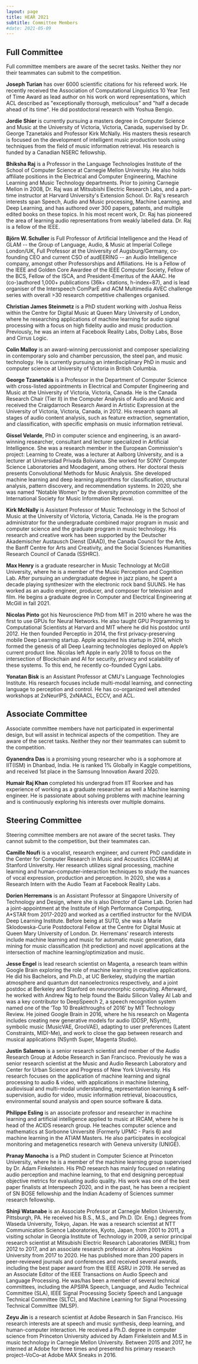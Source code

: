 ```yaml
---
layout: page
title: HEAR 2021
subtitle: Committee Members
#date: 2021-05-09
---
```


## Full Committee

Full committee members are aware of the secret tasks. Neither they
nor their teammates can submit to the competition.

**Joseph Turian** has over 6000 scientific citations for his refereed
work. He recently received the Association of Computational Linguistics
10 Year Test of Time Award as lead author on his work on word
representations, which ACL described as "exceptionally thorough,
meticulous" and "half a decade ahead of its time". He did
postdoctoral research with Yoshua Bengio.

**Jordie Shier** is currently pursuing a masters degree in Computer
Science and Music at the University of Victoria, Victoria, Canada,
supervised by Dr. George Tzanetakis and Professor Kirk McNally. His
masters thesis research is focused on the development of intelligent
music production tools using techniques from the field of music
information retrieval. His research is funded by a Canadian NSERC
fellowship.

**Bhiksha Raj** is a Professor in the Language Technologies Institute
of the School of Computer Science at Carnegie Mellon University.
He also holds affiliate positions in the Electrical and Computer
Engineering, Machine Learning and Music Technology departments.
Prior to joining Carnegie Mellon in 2008, Dr. Raj was at Mitsubishi
Electric Research Labs, and a part-time instructor at Harvard
University's Extension School. Dr. Raj's research interests span
Speech, Audio and Music processing, Machine Learning, and Deep
Learning, and has authored over 300 papers, patents, and multiple
edited books on these topics. In his most recent work, Dr. Raj has
pioneered the area of learning audio representations from weakly
labelled data. Dr. Raj is a fellow of the IEEE.

**Björn W. Schuller** is Full Professor of Artificial Intelligence
and the Head of GLAM -- the Group of Language, Audio, & Music at
Imperial College London/UK, Full Professor at the University of
Augsburg/Germany, co-founding CEO and current CSO of audEERING --
an Audio Intelligence company, amongst other Professorships and
Affiliations. He is a Fellow of the IEEE and Golden Core Awardee
of the IEEE Computer Society, Fellow of the BCS, Fellow of the ISCA,
and President-Emeritus of the AAAC. He (co-)authored 1,000+
publications (36k+ citations, h-index=87), and is lead organiser
of the Interspeech ComParE and ACM Multimedia AVEC challenge series
with overall >30 research competitive challenges organised.

**Christian James Steinmetz** is a PhD student working with Joshua
Reiss within the Centre for Digital Music at Queen Mary University
of London, where he researching applications of machine learning
for audio signal processing with a focus on high fidelity audio and
music production. Previously, he was an intern at  Facebook Reality
Labs, Dolby Labs, Bose and Cirrus Logic.

**Colin Malloy** is an award-winning percussionist and composer
specializing in contemporary solo and chamber percussion, the steel
pan, and music technology. He is currently pursuing an interdisciplinary
PhD in music and computer science at University of Victoria in
British Columbia.

**George Tzanetakis** is a Professor in the Department of Computer
Science with cross-listed appointments in Electrical and Computer
Engineering and Music at the University of Victoria, Victoria,
Canada. He is the Canada Research Chair (Tier II) in the Computer
Analysis of Audio and Music and received the Craigdarroch Research
Award in Artistic Expression at the University of Victoria, Victoria,
Canada, in 2012. His research spans all stages of audio content
analysis, such as feature extraction, segmentation, and classification,
with specific emphasis on music information retrieval.

**Gissel Velarde**, PhD in computer science and engineering, is an
award-winning researcher, consultant and lecturer specialized in
Artificial Intelligence. She was a research member in the European
Commission's project: Learning to Create, was a lecturer at Aalborg
University, and is a lecturer at Universidad Privada Boliviana. She
worked for SONY Computer Science Laboratories and Moodagent, among
others. Her doctoral thesis presents Convolutional Methods for Music
Analysis. She developed machine learning and deep learning algorithms
for classification, structural analysis, pattern discovery, and
recommendation systems. In 2020, she was named "Notable Women"
by the diversity promotion committee of the International Society
for Music Information Retrieval.

**Kirk McNally** is Assistant Professor of Music Technology in the
School of Music at the University of Victoria, Victoria, Canada.
He is the program administrator for the undergraduate combined major
program in music and computer science and the graduate program in
music technology. His research and creative work has been supported
by the Deutscher Akademischer Austausch Dienst (DAAD), the Canada
Council for the Arts, the Banff Centre for Arts and Creativity, and
the Social Sciences Humanities Research Council of Canada (SSHRC).

**Max Henry**  is a graduate researcher in Music Technology at
McGill University, where he is a member of the Music Perception and
Cognition Lab. After pursuing an undergraduate degree in jazz piano,
he spent a decade playing synthesizer with the electronic rock band
SUUNS. He has worked as an audio engineer, producer, and composer
for television and film. He begins a graduate degree in Computer
and Electrical Engineering at McGill in fall 2021.

**Nicolas Pinto**  got his Neuroscience PhD from MIT in 2010 where
he was the first to use GPUs for Neural Networks. He also taught
GPU Programming to Computational Scientists at Harvard and MIT where
he did his postdoc until 2012. He then founded Perceptio in 2014,
the first privacy-preserving mobile Deep Learning startup. Apple
acquired his startup in 2014, which formed the genesis of all Deep
Learning technologies deployed on Apple’s current product line.
Nicolas left Apple in early 2018 to focus on the intersection of
Blockchain and AI for security, privacy and scalability of these
systems. To this end, he recently co-founded Cygni Labs.

**Yonatan Bisk**  is an Assistant Professor at CMU's Language
Technologies Institute. His research focuses include multi-modal
learning, and connecting language to perception and control. He has
co-organized well attended workshops at 2xNeurIPS, 2xNAACL, ECCV,
and ACL.

## Associate Committee

Associate committee members have not participated in experimental
design, but will assist in technical aspects of the competition.
They are aware of the secret tasks. Neither they nor their teammates
can submit to the competition.

**Gyanendra Das**  is a promising young researcher who is a sophomore
at IIT(ISM) in Dhanbad, India.  He is ranked 1% Globally in Kaggle
competitions, and received 1st place in the Samsung Innovation Award
2020.

**Humair Raj Khan** completed his undergrad from IIT Roorkee and
has experience of working as a graduate researcher as well a Machine
learning engineer. He is passionate about solving problems with
machine learning and is continuously exploring his interests over
multiple domains.

## Steering Committee

Steering committee members are not aware of the secret tasks. They
cannot submit to the competition, but their teammates can.

**Camille Noufi** is a vocalist, research engineer, and current PhD
candidate in the Center for Computer Research in Music and Acoustics
(CCRMA) at Stanford University. Her research utilizes signal
processing, machine learning and human-computer-interaction techniques
to study the nuances of vocal expression, production and perception.
In 2020, she was a Research Intern with the Audio Team at Facebook
Reality Labs.

**Dorien Herremans** is an Assistant Professor at Singapore University
of Technology and Design, where she is also Director of Game Lab.
Dorien had a joint-appointment at the Institute of High Performance
Computing, A*STAR from 2017-2020 and worked as a certified instructor
for the NVIDIA Deep Learning Institute. Before being at SUTD, she
was a Marie Sklodowska-Curie Postdoctoral Fellow at the Centre for
Digital Music at Queen Mary University of London. Dr. Herremans'
research interests include machine learning and music for automatic
music generation, data mining for music classification (hit prediction)
and novel applications at the intersection of machine learning/optimization
and music.

**Jesse Engel** is lead research scientist on Magenta, a research
team within Google Brain exploring the role of machine learning in
creative applications. He did his Bachelors, and Ph.D., at UC
Berkeley, studying the martian atmosphere and quantum dot nanoelectronics
respectively, and a joint postdoc at Berkeley and Stanford on
neuromorphic computing. Afterward, he worked with Andrew Ng to help
found the Baidu Silicon Valley AI Lab and was a key contributor to
DeepSpeech 2, a speech recognition system named one of the ‘Top 10
Breakthroughs of 2016’ by MIT Technology Review. He joined Google
Brain in 2016, where he his research on Magenta includes creating
new generative models for audio (DDSP, NSynth), symbolic music
(MusicVAE, GrooVAE), adapting to user preferences (Latent Constraints,
MIDI-Me), and work to close the gap between research and musical
applications (NSynth Super, Magenta Studio).

**Justin Salamon** is a senior research scientist and member of the
Audio Research Group at Adobe Research in San Francisco. Previously
he was a senior research scientist at the Music and Audio Research
Laboratory and Center for Urban Science and Progress of New York
University.  His research focuses on the application of machine
learning and signal processing to audio & video, with applications
in machine listening, audiovisual and multi-modal understanding,
representation learning & self-supervision, audio for video, music
information retrieval, bioacoustics, environmental sound analysis
and open source software & data.

**Philippe Esling** is an associate professor and researcher in
machine learning and artificial intelligence applied to music at
IRCAM, where he is head of the ACIDS research group. He teaches
computer science and mathematics at Sorbonne Université (Formerly
UPMC - Paris 6) and machine learning in the ATIAM Masters. He also
participates in ecological monitoring and metagenetics research
with Geneva university (UNIGE).

**Pranay Manocha** is a PhD student in Computer Science at Princeton
University, where he is a member of the machine learning group
supervised by Dr. Adam Finkelstein. His PhD research has mainly
focused on relating audio perception and machine learning, to that
end designing perceptual objective metrics for evaluating audio
quality. His work was one of the best paper finalists at Interspeech
2020, and in the past, he has been a recipient of SN BOSE fellowship
and the Indian Academy of Sciences summer research fellowship.

**Shinji Watanabe**  is an Associate Professor at Carnegie Mellon
University, Pittsburgh, PA. He received his B.S., M.S., and Ph.D.
(Dr. Eng.) degrees from Waseda University, Tokyo, Japan. He was a
research scientist at NTT Communication Science Laboratories, Kyoto,
Japan, from 2001 to 2011, a visiting scholar in Georgia Institute
of Technology in 2009, a senior principal research scientist at
Mitsubishi Electric Research Laboratories (MERL) from 2012 to 2017,
and an associate research professor at Johns Hopkins University
from 2017 to 2020.  He has published more than 200 papers in
peer-reviewed journals and conferences and received several awards,
including the best paper award from the IEEE ASRU in 2019. He served
as an Associate Editor of the IEEE Transactions on Audio Speech and
Language Processing. He was/has been a member of several technical
committees, including the APSIPA Speech, Language, and Audio Technical
Committee (SLA), IEEE Signal Processing Society Speech and Language
Technical Committee (SLTC), and Machine Learning for Signal Processing
Technical Committee (MLSP).

**Zeyu Jin** is a research scientist at Adobe Research in San
Francisco. His research interests are at speech and music synthesis,
deep learning, and human-computer interaction. He received a Ph.D.
degree in computer science from Princeton University adviced by
Adam Finkelstein and M.S in music technology in Carnegie Mellon
University. Between 2015 and 2017, he interned at Adobe for three
times and presented his primary research project–VoCo–at Adobe
MAX Sneaks in 2016.
